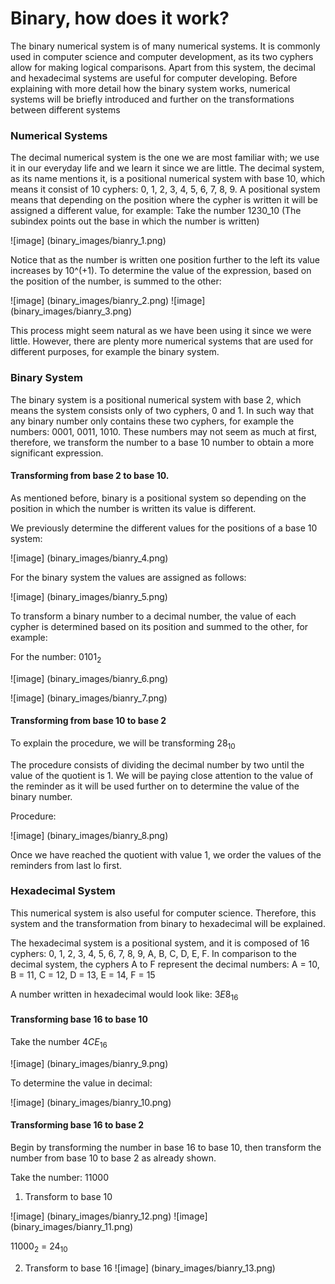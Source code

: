 # Binary, how does it work?

The binary numerical system is of many numerical systems. It is commonly used in computer science and computer development, as its two cyphers allow for making logical comparisons. Apart from this system, the decimal and hexadecimal systems are useful for computer developing. Before explaining with more detail how the binary system works, numerical systems will be briefly introduced and further on the transformations between different systems 

### Numerical Systems 

The decimal numerical system is the one we are most familiar with; we use it in our everyday life and we learn it since we are little. The decimal system, as its name mentions it, is a positional numerical system with base 10, which means it consist of 10 cyphers: 0, 1, 2, 3, 4, 5, 6, 7, 8, 9. A positional system means that depending on the position where the cypher is written it will be assigned a different value, for example:
Take the number 1230_10 (The subindex points out the base in which the number is written)

![image] (binary_images/bianry_1.png)

Notice that as the number is written one position further to the left its value increases by 10^(+1). To determine the value of the expression, based on the position of the number, is summed to the other:

![image] (binary_images/bianry_2.png)
![image] (binary_images/bianry_3.png)

This process might seem natural as we have been using it since we were little. However, there are plenty more numerical systems that are used for different purposes, for example the binary system.

### Binary System

The binary system is a positional numerical system with base 2, which means the system consists only of two cyphers, 0 and 1. In such way that any binary number only contains these two cyphers, for example the numbers: 0001, 0011, 1010.
These numbers may not seem as much at first, therefore, we transform the number to a base 10 number to obtain a more significant expression.

#### Transforming from base 2 to base 10.

As mentioned before, binary is a positional system so depending on the position in which the number is written its value is different. 

We previously determine the different values for the positions of a base 10 system: 

![image] (binary_images/bianry_4.png)

For the binary system the values are assigned as follows: 

![image] (binary_images/bianry_5.png)

To transform a binary number to a decimal number, the value of each cypher is determined based on its position and summed to the other, for example: 

For the number: $0101_2$

![image] (binary_images/bianry_6.png)

![image] (binary_images/bianry_7.png)

#### Transforming from base 10 to base 2

To explain the procedure, we will be transforming $28_10$

The procedure consists of dividing the decimal number by two until the value of the quotient is 1. We will be paying close attention to the value of the reminder as it will be used further on to determine the value of the binary number.

Procedure: 

![image] (binary_images/bianry_8.png)

Once we have reached the quotient with value 1, we order the values of the reminders from last lo first. 
### Hexadecimal System

This numerical system is also useful for computer science. Therefore, this system and the transformation from binary to hexadecimal will be explained.

The hexadecimal system is a positional system, and it is composed of 16 cyphers: 0, 1, 2, 3, 4, 5, 6, 7, 8, 9, A, B, C, D, E, F. In comparison to the decimal system, the cyphers A to F represent the decimal numbers: A = 10, B = 11, C = 12, D = 13, E = 14, F = 15

A number written in hexadecimal would look like: $3E8_16$

#### Transforming base 16 to base 10

Take the number $4CE_16$

![image] (binary_images/bianry_9.png)

To determine the value in decimal:

![image] (binary_images/bianry_10.png)

#### Transforming base 16 to base 2

Begin by transforming the number in base 16 to base 10, then transform the number from base 10 to base 2 as already shown.

Take the number: 11000

1. Transform to base 10 

![image] (binary_images/bianry_12.png)
![image] (binary_images/bianry_11.png)

$11000_2$ = $24_10$

2. Transform to base 16
![image] (binary_images/bianry_13.png)
